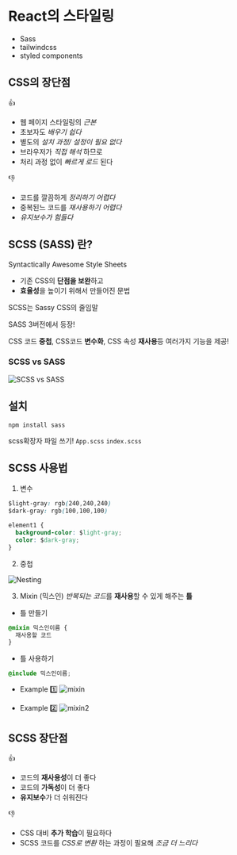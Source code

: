 # React의 스타일링

- Sass
- tailwindcss
- styled components

## CSS의 장단점

👍

- 웹 페이지 스타일링의 _근본_
- 초보자도 _배우기 쉽다_
- 별도의 _설치 과정/ 설정이 필요 없다_
- 브라우저가 _직접 해석_ 하므로
- 처리 과정 없이 _빠르게 로드_ 된다

👎

- 코드를 깔끔하게 _정리하기 어렵다_
- 중복된느 코드를 _재사용하기 어렵다_
- _유지보수가 힘들다_

## SCSS (SASS) 란?

Syntactically Awesome Style Sheets

- 기존 CSS의 **단점을 보완**하고
- **효율성**을 높이기 위해서 만들어진 문법

SCSS는
Sassy CSS의 줄임말

SASS 3버전에서 등장!

CSS 코드 **중첩**, CSS코드 **변수화**, CSS 속성 **재사용**등 여러가지 기능을 제공!

### SCSS vs SASS

![SCSS vs SASS](./images/Screenshot%202024-11-20%20at%2010.26.45 AM.png)

## 설치

`npm install sass`

scss확장자 파일 쓰기!
`App.scss`
`index.scss`

## SCSS 사용법

1. 변수

```css
$light-gray: rgb(240,240,240)
$dark-gray: rgb(100,100,100)

element1 {
  background-color: $light-gray;
  color: $dark-gray;
}
```

2. 중첩

![Nesting](./images/Screenshot%202024-11-20%20at%2010.49.20 AM.png)

3. Mixin (믹스인)
   *반복되는 코드*를 **재사용**할 수 있게 해주는 **틀**

- 틀 만들기

```css
@mixin 믹스인이름 {
  재사용할 코드
}
```

- 틀 사용하기

```css
@include 믹스인이름;
```

- Example 1️⃣
  ![mixin](./images/Screenshot%202024-11-20%20at%2011.02.54 AM.png)

- Example 2️⃣
  ![mixin2](./images/Screenshot%202024-11-20%20at%2011.03.54 AM.png)

## SCSS 장단점

👍

- 코드의 **재사용성**이 더 좋다
- 코드의 **가독성**이 더 좋다
- **유지보수**가 더 쉬워진다

👎

- CSS 대비 **추가 학습**이 필요하다
- SCSS 코드를 _CSS로 변환_ 하는 과정이 필요해 _조금 더 느리다_

